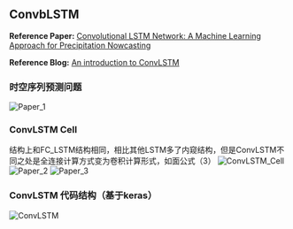 ## ConvbLSTM 

**Reference Paper:** [Convolutional LSTM Network: A Machine Learning Approach for Precipitation Nowcasting](https://papers.nips.cc/paper/5955-convolutional-lstm-network-a-machine-learning-approach-for-precipitation-nowcasting.pdf)

**Reference Blog:** [An introduction to ConvLSTM](https://medium.com/neuronio/an-introduction-to-convlstm-55c9025563a7)


### 时空序列预测问题
![Paper_1](/doc/1.png)


### ConvLSTM Cell 
结构上和FC_LSTM结构相同，相比其他LSTM多了内窥结构，但是ConvLSTM不同之处是全连接计算方式变为卷积计算形式，如面公式（3）
![ConvLSTM_Cell](/doc/ConvLSTM_Cell.png)
![Paper_2](/doc/math.png)
![Paper_3](/doc/structure.png)


### ConvLSTM 代码结构（基于keras）
![ConvLSTM](/doc/ConvLSTM.png)